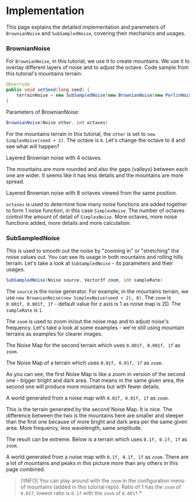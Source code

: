 # Implementation

This page explains the detailed implementation and paremeters of `BrownianNoise` and `SubSampledNoise`, covering their mechanics and usages.

### BrownianNoise

For `BrownianNoise`, in this tutorial, we use it to create mountains. We use it to overlay different layers of noise and to adjust the octave. Code sample from this tutorial's mountains terrain: 

```java
@Override
public void setSeed(long seed) {
    terrainNoise = new SubSampledNoise(new BrownianNoise(new PerlinNoise(seed + 2), 8), new Vector2f(0.001f, 0.001f), 1);
}
```
Parameters of BrownianNoise: 
```java
BrownianNoise(Noise other, int octaves)
```

For the mountains terrain in this tutorial, the `other` is set to `new SimplexNoise(seed + 2)`. The octave is `8`. Let's change the octave to 4 and see what will happen?

<fig src="_media/img/brownianPerlinOctave4.png" alt="Brownian noise with octave 4">Layered Brownian noise with 4 octaves.</fig>

The mountains are more rounded and also the gaps (valleys) between each one are wider. It seems like it has less details and the mountains are more spread.

<fig src="_media/img/brownianPerlinOctave8.png" alt="Brownian noise with octave 4">Layered Brownian noise with 8 octaves viewed from the same position.</fig>

`octaves` is used to determine how many noise functions are added together to form 1 noise function, in this case `SimplexNoise`. The number of octaves control the amount of detail of `SimplexNoise`. More octaves, more noise functions added, more details and more calculation.

### SubSampledNoise

This is used to smooth out the noise by "zooming in" or "stretching" the noise values out. You can see its usage in both mountains and rolling hills terrain. Let's take a look at `SubSampledNoise` - its parameters and their usages.

```java
SubSampledNoise(Noise source, Vector3f zoom, int sampleRate)
```

The `source` is the noise generator. For example, in the mountains terrain, we use `new BrownianNoise(new SimplexNoise(seed + 2), 8)`. The `zoom` is `0.001f, 0.001f, 1f` - default value for z axis is 1 as noise map is 2D. The `sampleRate` is `1`.

The `zoom` is used to zoom in/out the noise map and to adjust noise's frequency. Let's take a look at some examples - we're still using mountain terrains as examples for clearer images.

<fig src="_media/img/NoiseMapZoom0.001.png" alt="zoom of 0.001">The Noise Map for the second terrain which uses `0.001f, 0.001f, 1f` as `zoom`.</fig>

<fig src="_media/img/NoiseMapZoom0.01.png" alt="zoom of 0.01">The Noise Map of a terrain which uses `0.01f, 0.01f, 1f` as `zoom`.</fig>

As you can see, the first Noise Map is like a zoom in version of the second one - bigger bright and dark area. That means in the same given area, the second one will produce more mountains but with fewer details.

<fig src="_media/img/NoiseZoom0.01.png" alt="terrain with zoom of 0.01">A world generated from a noise map with `0.01f, 0.01f, 1f` as `zoom`.</fig>

This is the terrain generated by the second Noise Map. It is nice. The difference between the two is the mountains here are smaller and steeper than the first one because of more bright and dark area per the same given area. More frequency, less wavelength, same amplitude.

The result can be extreme. Below is a terrain which uses `0.1f, 0.1f, 1f` as `zoom`.

<fig src="_media/img/NoiseZoom0.1.png" alt="terrain with zoom of 0.1">A world generated from a noise map with `0.1f, 0.1f, 1f` as `zoom`. There are a lot of mountains and peaks in this picture more than any others in this page combined.</fig>


> [!INFO]
> You can play around with the `zoom` in the configuration menu of mountains (added in this tutorial repo). Ratio of 1 has the `zoom` of `0.01f`, lowest ratio is `0.1f` with the `zoom` of `0.001f`.*